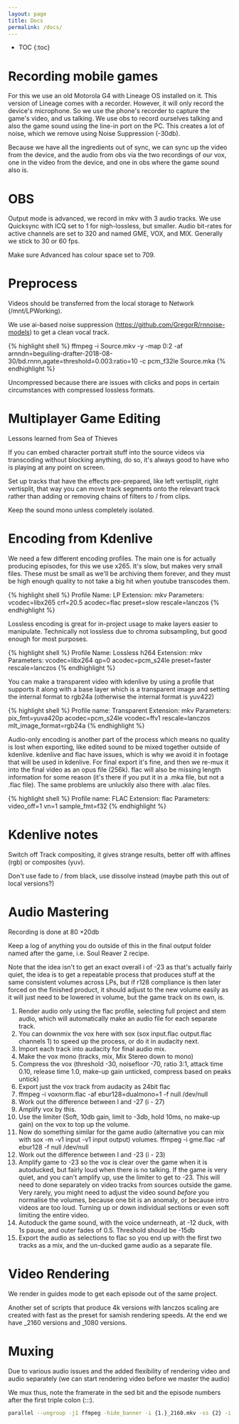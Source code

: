 ```yaml
---
layout: page
title: Docs
permalink: /docs/
---
```

* TOC
{:toc}

# Recording mobile games

For this we use an old Motorola G4 with Lineage OS installed on it. This version of Lineage comes with a recorder. However, it will only record the device's microphone. So we use the phone's recorder to capture the game's video, and us talking. We use obs to record ourselves talking and also the game sound using the line-in port on the PC. This creates a lot of noise, which we remove using Noise Suppression (-30db).

Because we have all the ingredients out of sync, we can sync up the video from the device, and the audio from obs via the two recordings of our vox, one in the video from the device, and one in obs where the game sound also is.

<!--# Transcoding Captured Footage

Transcoding takes an existing video file and makes another video file from it. We usually do this to make a file that seeks better and repair any problems caused by the original encoding.

For this we use ffv1 which is an ffmpeg native lossless encoder. It will generally not use more than 4 cores, so you can divide your cores by four and that's how many files are coded in parallel, this is what -j 25% does. Check out the GNU Parallel docs for more on the options used.

For 1080p files, this will generally produce a smaller file than h264, and at a faster speed. Context 1 produces slightly smaller files. The mapping is for putting the VOX as a separate file.

{% highlight shell %}
parallel --nice 19 --filter-hosts -j 25% --bar -S Soma,Stardew,Portal ffmpeg -i {} -vcodec ffv1 -context 1 -acodec flac /mnt/LPWorking/Source/{/} -map 0:2 /mnt/LPWorking/Source/{/.}.flac ::: /mnt/LPWorking/Source/ORIG/*.mkv
{% endhighlight %}

There are some special cases:

For <1080p, we'll just use h264 to get a smaller file; no need for job specification as h264 uses more cores:

{% highlight shell %}
parallel ffmpeg -i {} -acodec flac -qp 0 -tune fastdecode /mnt/LPWorking/Source/{/} ::: /mnt/LPWorking/Source/ORIG/*.mkv
{% endhighlight %}

When transcoding obs captured 60000/1001 footage, due to a bug in that software not writing the framerate into the video stream, we can specify it manually with the rate option placed before the input.

{% highlight shell %}
ffmpeg -r 60000/1001 -i input.mkv
{% endhighlight %}
-->

# OBS

Output mode is advanced, we record in mkv with 3 audio tracks. We use Quicksync with ICQ set to 1 for nigh-lossless, but smaller. Audio bit-rates for active channels are set to 320 and named GME, VOX, and MIX. Generally we stick to 30 or 60 fps.

Make sure Advanced has colour space set to 709.

# Preprocess

Videos should be transferred from the local storage to Network (/mnt/LPWorking).

We use ai-based noise suppression (https://github.com/GregorR/rnnoise-models) to get a clean vocal track.

{% highlight shell %}
ffmpeg -i Source.mkv -y -map 0:2 -af arnndn=beguiling-drafter-2018-08-30/bd.rnnn,agate=threshold=0.003:ratio=10 -c pcm_f32le Source.mka
{% endhighlight %}

Uncompressed because there are issues with clicks and pops in certain circumstances with compressed lossless formats.

# Multiplayer Game Editing

Lessons learned from Sea of Thieves

If you can embed character portrait stuff into the source videos via transcoding without blocking anything, do so, it's always good to have who is playing at any point on screen.

Set up tracks that have the effects pre-prepared, like left vertisplit, right vertisplit, that way you can move track segments onto the relevant track rather than adding or removing chains of filters to / from clips.

Keep the sound mono unless completely isolated.

# Encoding from Kdenlive

We need a few different encoding profiles. The main one is for actually producing episodes, for this we use x265. It's slow, but makes very small files. These must be small as we'll be archiving them forever, and they must be high enough quality to not take a big hit when youtube transcodes them.

{% highlight shell %}
Profile Name: LP
Extension: mkv
Parameters: vcodec=libx265 crf=20.5 acodec=flac preset=slow rescale=lanczos
{% endhighlight %}

Lossless encoding is great for in-project usage to make layers easier to manipulate. Technically not lossless due to chroma subsampling, but good enough for most purposes.

{% highlight shell %}
Profile Name: Lossless h264
Extension: mkv
Parameters: vcodec=libx264 qp=0 acodec=pcm_s24le preset=faster rescale=lanczos
{% endhighlight %}

You can make a transparent video with kdenlive by using a profile that supports it along with a base layer which is a transparent image and setting the internal format to rgb24a (otherwise the internal format is yuv422)

{% highlight shell %}
Profile name: Transparent
Extension: mkv
Parameters: pix_fmt=yuva420p acodec=pcm_s24le vcodec=ffv1 rescale=lanczos mlt_image_format=rgb24a
{% endhighlight %}

Audio-only encoding is another part of the process which means no quality is lost when exporting, like edited sound to be mixed together outside of kdenlive. kdenlive and flac have issues, which is why we avoid it in footage that will be used in kdenlive. For final export it's fine, and then we re-mux it into the final video as an opus file (256k). flac will also be missing length information for some reason (it's there if you put it in a .mka file, but not a .flac file). The same problems are unluckily also there with .alac files.

{% highlight shell %}
Profile name: FLAC
Extension: flac
Parameters: video_off=1 vn=1 sample_fmt=f32
{% endhighlight %}

# Kdenlive notes

Switch off Track compositing, it gives strange results, better off with affines (rgb) or composites (yuv).

Don't use fade to / from black, use dissolve instead (maybe path this out of local versions?)

# Audio Mastering

Recording is done at 80 +20db

<!--
There's a bug in mlt from .12 onwards that makes the audio embedded in video be flaky. Workarounds include dropping back to an earlier melt to export the sound from the project, or separating out your video's audio and video with ffmpeg as separate files and grouping them in kdenlive. You do want to do final render with a higher version as the green compositing bug was fixed.
-->

Keep a log of anything you do outside of this in the final output folder named after the game, i.e. Soul Reaver 2 recipe.

Note that the idea isn't to get an exact overall i of -23 as that's actually fairly quiet, the idea is to get a repeatable process that produces stuff at the same consistent volumes across LPs, but if r128 compliance is then later forced on the finished product, it should adjust to the new volume easily as it will just need to be lowered in volume, but the game track on its own, is.

1. Render audio only using the flac profile, selecting full project and stem audio, which will automatically make an audio file for each separate track.
2. You can downmix the vox here with sox (sox input.flac output.flac channels 1) to speed up the process, or do it in audacity next.
3. Import each track into audacity for final audio mix.
4. Make the vox mono (tracks, mix, Mix Stereo down to mono)
5. Compress the vox (threshold -30, noisefloor -70, ratio 3:1, attack time 0.10, release time 1.0, make-up gain unticked, compress based on peaks untick)
6. Export just the vox track from audacity as 24bit flac
7. ffmpeg -i voxnorm.flac -af ebur128=dualmono=1 -f null /dev/null
8. Work out the difference between I and -27 (i - 27)
9. Amplify vox by this.
10. Use the limiter (Soft, 10db gain, limit to -3db, hold 10ms, no make-up gain) on the vox to top up the volume.
11. Now do something similar for the game audio (alternative you can mix with sox -m -v1 input -v1 input output) volumes. ffmpeg -i gme.flac -af ebur128 -f null /dev/null
12. Work out the difference between I and -23 (i - 23)
13. Amplify game to -23 so the vox is clear over the game when it is autoducked, but fairly loud when there is no talking. If the game is very quiet, and you can't amplify up, use the limiter to get to -23. This will need to done separately on video tracks from sources outside the game. Very rarely, you might need to adjust the video sound *before* you normalise the volumes, because one bit is an anomaly, or because intro videos are too loud. Turning up or down individual sections or even soft limiting the entire video.
14. Autoduck the game sound, with the voice underneath, at -12 duck, with 1s pause, and outer fades of 0.5. Threshold should be -15db
15. Export the audio as selections to flac so you end up with the first two tracks as a mix, and the un-ducked game audio as a separate file.

# Video Rendering

We render in guides mode to get each episode out of the same project.

Another set of scripts that produce 4k versions with lanczos scaling are created with fast as the preset for samish rendering speeds. At the end we have _2160 versions and _1080 versions.

# Muxing

Due to various audio issues and the added flexibility of rendering video and audio separately (we can start rendering video before we master the audio)

We mux thus, note the framerate in the sed bit and the episode numbers after the first triple colon (:::).

```bash
parallel --ungroup -j1 ffmpeg -hide_banner -i {1.}_2160.mkv -ss {2} -i /home/user/kdenlive/Game_mix.flac -ss {2} -i /home/user/kdenlive/Game_gme.flac -c:v copy -map 0:v -map 1 -map 2 -c:a libopus -ab 256k -shortest -y {1} ::: /mnt/LPWorking/Fin/Game{1..9}.mkv :::+ `cat /home/user/kdenlive/scripts/Game_00?.sh | grep -oP 'in=\d+' | grep -oP '\d+' | sed 's:$:/60:g' | bc -l | tr '\n' ' '`
```
